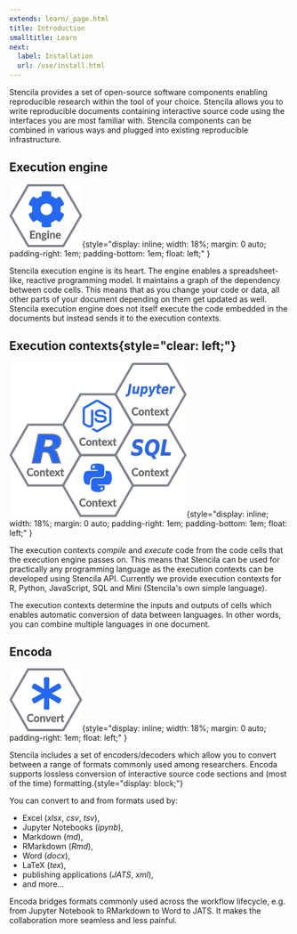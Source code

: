 ```yaml
---
extends: learn/_page.html
title: Introduction
smalltitle: Learn
next:
  label: Installation
  url: /use/install.html
---
```


Stencila provides a set of open-source software components enabling reproducible research within the tool of your choice. Stencila allows you to write reproducible
documents containing interactive source code using the interfaces you are most familiar with. Stencila components can be combined in various ways and plugged
into existing reproducible infrastructure.

## Execution engine

![Stencila Engine](img/engine.png){style="display: inline; width: 18%; margin: 0 auto; padding-right: 1em; padding-bottom: 1em; float: left;" }

Stencila execution engine is its heart. The engine enables a spreadsheet-like, reactive programming model. It maintains a graph of the dependency between code cells.
This means that as you change your code or data, all other parts of your document depending on them get updated as well. Stencila execution engine does not itself
execute the code embedded in the documents but instead sends it to the execution contexts.

## Execution contexts{style="clear: left;"}

![Stencila Contexts](img/contexts.png){style="display: inline; width: 18%; margin: 0 auto; padding-right: 1em; padding-bottom: 1em; float: left;" }

The execution contexts _compile_ and _execute_ code from the code cells that the execution engine passes on. This means that Stencila can
be used for practically any programming language as the execution contexts can be developed using Stencila API. Currently we provide execution contexts
for R, Python, JavaScript, SQL and Mini (Stencila's own simple language).

The execution contexts determine the inputs and outputs of cells which enables automatic conversion of data between languages. In other words, you can
combine multiple languages in one document.

## Encoda

![Stencila Encoda](img/convert.png){style="display: inline; width: 18%; margin: 0 auto; padding-right: 1em; float: left;" }

Stencila includes a set of encoders/decoders which allow you to convert between a range of formats commonly used among researchers. Encoda supports lossless conversion of interactive source code sections and (most of the time) formatting.{style="display: block;"}

You can convert to and from formats used by:

- Excel (_xlsx_, _csv_, _tsv_),
- Jupyter Notebooks (_ipynb_),
- Markdown (_md_),
- RMarkdown (_Rmd_),
- Word (_docx_),
- LaTeX (_tex_),
- publishing applications (_JATS_, _xml_),
- and more...

Encoda bridges formats commonly used across the workflow lifecycle, e.g. from Jupyter Notebook to RMarkdown to Word to JATS. It makes the collaboration more
seamless and less painful.
